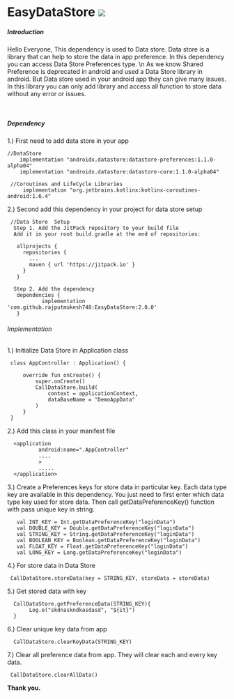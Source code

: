 # EasyDataStore ![](https://jitpack.io/v/rajputmukesh748/EasyDataStore.svg)


<h5><b>Introduction</b></h5>
<p>
Hello Everyone, 
This dependency is used to Data store. Data store is a library that can help to store the data in app preference.
In this dependency you can access Data Store Preferences type. \n
As we know Shared Preference is deprecated in android and used a Data Store library in android.
But Data store used in your android app they can give many issues. In this library you can only add
library and access all function to store data without any error or issues. 
</p>
<br>
<h5>Dependency</h5>

 1.) First need to add data store in your app
  
    //DataStore
        implementation "androidx.datastore:datastore-preferences:1.1.0-alpha04"
        implementation "androidx.datastore:datastore-core:1.1.0-alpha04"
 
     //Coroutines and LifeCycle Libraries
         implementation "org.jetbrains.kotlinx:kotlinx-coroutines-android:1.6.4"
         
         
 2.) Second add this dependency in your project for data store setup
 
     //Data Store  Setup
      Step 1. Add the JitPack repository to your build file
      Add it in your root build.gradle at the end of repositories:

       allprojects {
         repositories {
           ...
           maven { url 'https://jitpack.io' }
         }
       }
       
      Step 2. Add the dependency
       dependencies {
               implementation 'com.github.rajputmukesh748:EasyDataStore:2.0.0'
       }


<h6>Implementation</h6>
 1.) Initialize Data Store in Application class 
          
     class AppController : Application() {

         override fun onCreate() {
             super.onCreate()
             CallDataStore.build(
                 context = applicationContext,
                 dataBaseName = "DemoAppData"
             )
         }
     }
    
    
 2.) Add this class in your manifest file
 
      <application
              android:name=".AppController"
              ....
              >
              .....
      </application>
     
     
 3.) Create a Preferences keys for store data in particular key.
       Each data type key are available in this dependency. 
       You just need to first enter which data type key used for store data.
       Then call getDataPreferenceKey() function with pass unique key in string.  
 
       val INT_KEY = Int.getDataPreferenceKey("loginData")
       val DOUBLE_KEY = Double.getDataPreferenceKey("loginData")
       val STRING_KEY = String.getDataPreferenceKey("loginData")
       val BOOLEAN_KEY = Boolean.getDataPreferenceKey("loginData")
       val FLOAT_KEY = Float.getDataPreferenceKey("loginData")
       val LONG_KEY = Long.getDataPreferenceKey("loginData")
    
    
 4.) For store data in Data Store
 
     CallDataStore.storeData(key = STRING_KEY, storeData = storeData)
    
    
 5.) Get stored data with key
 
      CallDataStore.getPreferenceData(STRING_KEY){
           Log.e("skdnaskndkasdasd", "${it}")
      }
     
     
 6.) Clear unique key data from app
 
      CallDataStore.clearKeyData(STRING_KEY)
    
     
 7.) Clear all preference data from app. They will clear each and every key data.
 
     CallDataStore.clearAllData()
    
    
 <b>Thank you.</b>
